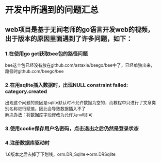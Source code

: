 开发中所遇到的问题汇总
===
web项目是基于无闻老师的go语言开发web的视频，出于版本的原因里面遇到了许多问题，如下：
---
### 1.在使用go get获取bee包的路径问题
bee这个包已经没有放在github.com/astaxie/beego/bee中了，已经单独出来，路径时github.com/beego/bee
### 2.在用sqlite插入数据时，出现NULL constraint failed: category.created<br>
出现这个问题的原因是sqlite默认时不允许数据为空的，而教程中只进行了文章类别名称进行赋值，因此会导致数据插入不了<br>
解决办法：将数据库字段修改为允许为null即可<br>
### 3.使用coolie保存用户名密码，点击退出之后仍然是登录状态

### 4.注册数据库驱动时
1.6版本之后去掉了下划线，orm.DR_Sqlite->orm.DRSqlite

